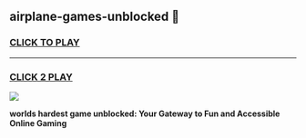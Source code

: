 
## airplane-games-unblocked 👋
<h3>
<a href="https://premium.freeplayer.one?title=airplane-games-unblocked&ref=14F">CLICK TO PLAY</a></h3>
<hr>

<h3>
<a href="https://premium.freeplayer.one?title=airplane-games-unblocked&ref=14F">CLICK 2 PLAY</a>
  
</h3>

<a href="https://premium.freeplayer.one?title=airplane-games-unblocked&ref=12F/"><img src="https://clearcache.store/games.png"></a>


**worlds hardest game unblocked: Your Gateway to Fun and Accessible Online Gaming**
